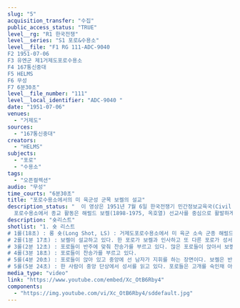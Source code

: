 ```yaml
---
slug: "5"
acquisition_transfer: "수집"
public_access_status: "TRUE"
level__rg: "R1 한국전쟁"
level__series: "S1 포로&수용소"
level__file: "F1 RG 111-ADC-9040
F2 1951-07-06
F3 유엔군 제1거제도포로수용소 
F4 167통신중대
F5 HELMS
F6 무성 
F7 6분30초"
level__file_number: "111"
level__local_identifier: "ADC-9040 "
date: "1951-07-06"
venues: 
  - "거제도"
sources: 
  - "167통신중대"
creators: 
  - "HELMS"
subjects: 
  - "포로"
  - "수용소"
tags: 
  - "오픈컬렉션"
audio: "무성"
time_courts: "6분30초"
title: "포로수용소에서의 미 육군성 군목 보켈의 설교"
description_status: "  이 영상은 1951년 7월 6일 한국전쟁기 민간정보교육국(Civil Information and Education Section, 약칭 CI&E)에서 기획하고 연합군최고사령부(GHQ) 71통신대대 167통신중대 소속 Helms이 포로들의 종교활동을 촬영했다. 1952년 2월 27일 미 육군 전쟁심리전국(Department of the Army office of the chief of Psychological Warfare) 준장 로버트 알렉시 맥클루어(Robert A. McClure)는 “유엔군 민간정보국의 프로그램에서 포로 레크리에이션과 운동경기 등을 포함시켜 심리전에 이용해야 한다” RG 319, Entry A1 154, Box , “Assignment of Responsibility within Department of the Army for POW Reorientation Programs”, 29 FEB 1952. 며 다양한 운동경기를 권장했다. 원래 제네바협약에서 포로들의 기본적인 운동을 명시하고 있지만 재교육이나 심리전에 이용할 수 있다는 규정은 없다.
  포로수용소에서 종교 활동은 해럴드 보켈(1898-1975, 옥호열) 선교사를 중심으로 활발하게 이뤄졌다. 보켈은 칼리포니에서 태어나 북장로교에 소속된 선교사이며 1929년 8월 그의 부인과 함께 조선 안동 등지에서 선교사 활동을 하다가 일제의 선교사 강제 철수에 따라 잠시 귀국한 뒤 1946년 안동선교부 재개와 교회복구 사업에 참여하고자 재방문했다. 그 뒤 그는 1950년 9월 미육군성 군목에 임명되어 인천상륙작전에 참여해 바로 전쟁포로 선교 활동에 나섰다. 10월 29일 평양 서문교회에서 활동하다가 1951년 1.4후퇴 이후 부산과 거제도포로수용소에서 다시 군종에 복무했다. 보켈은 미군 군종사령부와 미북장로교 해외선교부에서 포로수용소 선교의 협조하게 되었다. 1951년 6월 거제도포로수용소에 유엔군 소속 장로교 군목 1명과 카톨릭 군목 1명, 피난민 장로교 목사 4명이 포로선교라는 명목으로 활동하고 있었다. 이종만, 「한국전쟁기간 미국 북장로교회 한국선교부의 활동 – 옥호열(Harold Voelkel)선교사의 활동을 중심으로-」, 『이화사학연구』40호, 2010 참조."
description: "숏리스트"
shotlist: "1. 숏 리스트 
# 1롤(18초) : 롱 숏(Long Shot, LS) : 거제도포로수용소에서 미 육군 소속 군종 해럴드 보켈이 북한인민군 포로들에게 설교하는 장면이다. 한 포로 그룹들은 찬송가를 부르고 있다. 
# 2롤(1분 17초) : 보켈이 설교하고 있다. 한 포로가 보켈과 인사하고 또 다른 포로가 성서를 암송하는 장면이 나온다
# 3롤(2분 12초) : 포로들이 반주에 맞춰 찬송가를 부르고 있다. 많은 포로들이 앉아서 보켈의 설교를 듣고 있다. 열정적으로 설교하는 보켈과 포로
# 4롤(3분 18초) : 포로들이 찬송가를 부르고 있다. 
# 5롤(4분 20초) : 포로들이 앉아 있고 중앙에 선 남자가 지휘를 하는 장면이다. 보켈은 반주하고 포로들은 찬송가를 부르고 있다.
# 5롤(5분 24초) : 한 사람이 중앙 단상에서 성서를 읽고 있다. 포로들은 고개를 숙인채 아무 말이 없다. 기도를 마치고 모자를 쓰는 포로들과 다시 설교하는 보켈이 나온다."
media_type: "video"
link: "https://www.youtube.com/embed/Xc_OtB6Rby4"
components: 
  - "https://img.youtube.com/vi/Xc_OtB6Rby4/sddefault.jpg"
---
```

